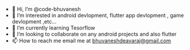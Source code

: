 - 👋 Hi, I’m @code-bhuvanesh
- 👀 I’m interested in android devlopment, flutter app devlopment , game devlopment ,etc...
- 🌱 I’m currently learning Tesorflow
- 💞️ I’m looking to collaborate on any android projects and also flutter
- 📫 How to reach me email me at bhuvaneshdeavaraj@gmail.com
